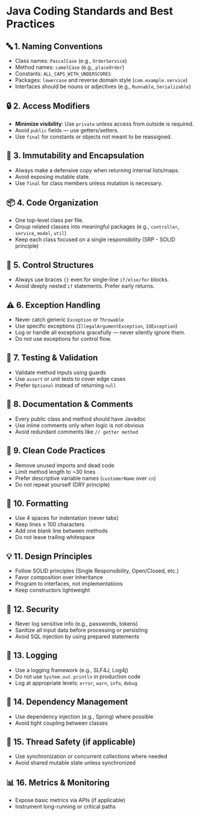 # Java Coding Standards and Best Practices

## 🔤 1. Naming Conventions
- Class names: `PascalCase` (e.g., `OrderService`)
- Method names: `camelCase` (e.g., `placeOrder`)
- Constants: `ALL_CAPS_WITH_UNDERSCORES`
- Packages: `lowercase` and reverse domain style (`com.example.service`)
- Interfaces should be nouns or adjectives (e.g., `Runnable`, `Serializable`)

## 🔒 2. Access Modifiers
- **Minimize visibility**: Use `private` unless access from outside is required.
- Avoid `public` fields — use getters/setters.
- Use `final` for constants or objects not meant to be reassigned.

## 🔄 3. Immutability and Encapsulation
- Always make a defensive copy when returning internal lists/maps.
- Avoid exposing mutable state.
- Use `final` for class members unless mutation is necessary.

## 📦 4. Code Organization
- One top-level class per file.
- Group related classes into meaningful packages (e.g., `controller`, `service`, `model`, `util`)
- Keep each class focused on a single responsibility (SRP - SOLID principle)

## 🔁 5. Control Structures
- Always use braces `{}` even for single-line `if/else/for` blocks.
- Avoid deeply nested `if` statements. Prefer early returns.

## ⚠️ 6. Exception Handling
- Never catch generic `Exception` or `Throwable`
- Use specific exceptions (`IllegalArgumentException`, `IOException`)
- Log or handle all exceptions gracefully — never silently ignore them.
- Do not use exceptions for control flow.

## 🧪 7. Testing & Validation
- Validate method inputs using guards
- Use `assert` or unit tests to cover edge cases
- Prefer `Optional` instead of returning `null`

## 📝 8. Documentation & Comments
- Every public class and method should have Javadoc
- Use inline comments only when logic is not obvious
- Avoid redundant comments like `// getter method`

## 🧹 9. Clean Code Practices
- Remove unused imports and dead code
- Limit method length to ~30 lines
- Prefer descriptive variable names (`customerName` over `cn`)
- Do not repeat yourself (DRY principle)

## 📏 10. Formatting
- Use 4 spaces for indentation (never tabs)
- Keep lines ≤ 100 characters
- Add one blank line between methods
- Do not leave trailing whitespace

## 💡 11. Design Principles
- Follow SOLID principles (Single Responsibility, Open/Closed, etc.)
- Favor composition over inheritance
- Program to interfaces, not implementations
- Keep constructors lightweight

## 🔐 12. Security
- Never log sensitive info (e.g., passwords, tokens)
- Sanitize all input data before processing or persisting
- Avoid SQL injection by using prepared statements

## 🔄 13. Logging
- Use a logging framework (e.g., SLF4J, Log4j)
- Do not use `System.out.println` in production code
- Log at appropriate levels: `error`, `warn`, `info`, `debug`

## 🧼 14. Dependency Management
- Use dependency injection (e.g., Spring) where possible
- Avoid tight coupling between classes

## 🧵 15. Thread Safety (if applicable)
- Use synchronization or concurrent collections where needed
- Avoid shared mutable state unless synchronized

## 📊 16. Metrics & Monitoring
- Expose basic metrics via APIs (if applicable)
- Instrument long-running or critical paths
